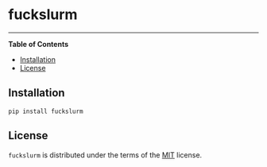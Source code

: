 # fuckslurm

-----

**Table of Contents**

- [Installation](#installation)
- [License](#license)

## Installation

```console
pip install fuckslurm
```

## License

`fuckslurm` is distributed under the terms of the [MIT](https://spdx.org/licenses/MIT.html) license.
